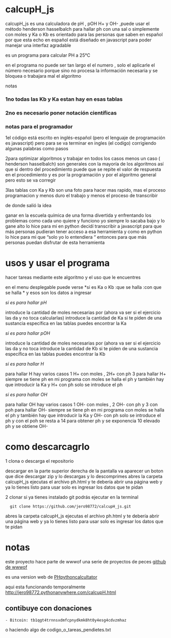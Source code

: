 # calcupH_js
calcupH_js es una calculadora de pH , pOH H+ y OH- ,puede usar el método henderson hasselbalch para hallar ph con una sal o simplemente con moles y Ka o Kb es orientado para las personas que saben en español por que esta echo en español está diseñado en javascript para poder manejar una interfaz agradable

es un programa para calcular  PH a 25°C

en el programa  no puede ser tan largo el el numero ,  solo el aplicarle el número  necesario porque sino no procesa la información necesaria y se bloquea  o trabajara mal el algoritmo

notas

### 1no todas las Kb y Ka estan hay en esas tablas

### 2no es necesario poner notación científicas

### notas  para el programador

1el código está escrito en inglés-español (pero el lenguaje de programación es  javascript) pero para se va terminar en ingles (el codigo) corrigiendo algunas palabras como pasos

2para optimizar algoritmos y trabajar en  todos los casos menos un caso ( henderson hasselbalch) son generales  con la mayoría de los algoritmos así que si dentro del procedimiento puede que se repite el valor de respuesta en el procedimiento y es por la programación y por el algoritmo general pero esto se va corregir

3las tablas con Ka y Kb  son una foto para hacer  mas rapido, mas el proceso programacion y menos duro el trabajo y menos el proceso de transcribir

de donde salió la idea 

ganar en la escuela química de una forma divertida y enfrentando los problemas como cada uno quiere   y funciono yo siempre lo sacaba bajo y lo gane alto lo hice para mi en python decidí transcribir a javascript para que más personas pudieran tener acceso a esa herramienta y como en python lo hice para mi que “solo yo lo entendiera “ entonces para que más personas puedan disfrutar de esta herramienta

# usos y usar el programa

hacer tareas mediante este algoritmo y el uso que le encuentres

en el menu desplegable puede verse *si es Ka o Kb :que se halla :con que se halla * y esos son los datos a ingresar

*si es para hallar pH*

introduce la cantidad de moles necesarias por (ahora va ser si el ejercicio las da y no toca calcularlas) 
introduce la cantidad de Ka si te piden de una sustancia específica en las tablas puedes encontrar la Ka  

*si es para hallar pOH*

introduce la cantidad de moles necesarias por (ahora va ser si el ejercicio las da y no toca introduce la cantidad de Kb si te piden de una sustancia específica en las tablas puedes encontrar la Kb

*si es para hallar H*

para hallar H hay varios casos 1 H+ con moles , 2H+ con ph 3 
para hallar H+ siempre se tiene ph en mi programa  con moles se halla el ph  y también hay que introducir la Ka y H+ con ph solo 
se introduce el ph 

*si es para hallar OH*

para hallar OH hay varios casos 1 OH- con moles , 2 OH- con ph y 3 con poh
para hallar OH- siempre se tiene ph en mi programa  con moles se halla el ph  y también hay que introducir la Ka y OH- con ph solo se introduce el ph y con el poh se resta a 14 para obtener ph y se exponencia 10 elevado ph y se obtiene OH-

# como descarcagrlo
1 clona o descarga el repositorio 

descargar en la parte superior derecha de la pantalla va aparecer un boton que dice descargar zip  y lo descargas y lo descomprimes abres la carpeta calcupH_js ejecutas el archivo ph.html y te debería abrir una página web y ya lo tienes listo para usar solo es ingresar los datos que te pidan

2 clonar si ya tienes instalado git podrás ejecutar en la terminal 

      git clone https://github.com/jero98772/calcupH_js.git

abres la carpeta calcupH_js ejecutas el archivo ph.html y te debería abrir una página web y ya lo tienes listo para usar solo es ingresar los datos que te pidan
# notas
este proyecto hace parte de wwwof una serie de proyectos de peces [github de wwwof](https://github.com/jero98772/wwwofish)

es una version web de [PHpythoncalcultator](https://github.com/jero98772/PHpythoncalcultator) 

aqui esta funcionando temporalmente http://jero98772.pythonanywhere.com/calcupH.html
## contibuye con donaciones 
	
	- Bitcoin: tb1qgt4trnnsxdmfcpnydkmk8ht0y4esg4cdvzmhaz
 o haciendo algo de codigo_o_tareas_pendietes.txt
